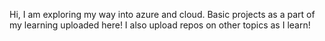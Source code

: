 Hi, I am exploring my way into azure and cloud.
Basic projects as a part of my learning uploaded here!
I also upload repos on other topics as I learn!
